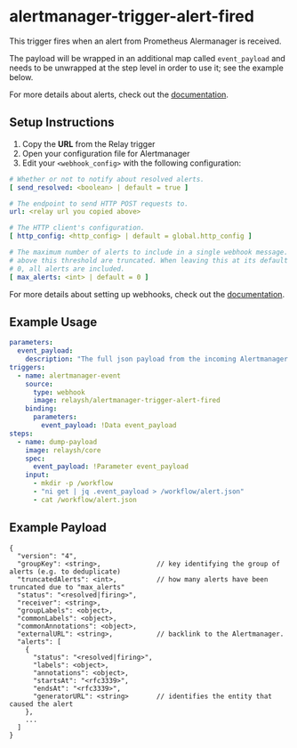# alertmanager-trigger-alert-fired

This trigger fires when an alert from Prometheus Alermanager is received. 

The payload will be wrapped in an additional map called `event_payload` and
needs to be unwrapped at the step level in order to use it; see the example below.

For more details about alerts, check out the [documentation](https://prometheus.io/docs/alerting/latest/alertmanager/). 

## Setup Instructions

1. Copy the **URL** from the Relay trigger
2. Open your configuration file for Alertmanager
2. Edit your `<webhook_config>` with the following configuration:
```yaml
# Whether or not to notify about resolved alerts.
[ send_resolved: <boolean> | default = true ]

# The endpoint to send HTTP POST requests to.
url: <relay url you copied above>

# The HTTP client's configuration.
[ http_config: <http_config> | default = global.http_config ]

# The maximum number of alerts to include in a single webhook message. Alerts
# above this threshold are truncated. When leaving this at its default value of
# 0, all alerts are included.
[ max_alerts: <int> | default = 0 ]
```

For more details about setting up webhooks, check out the [documentation](https://prometheus.io/docs/alerting/latest/configuration/).

## Example Usage

```yaml
parameters:
  event_payload:
    description: "The full json payload from the incoming Alertmanager alert"
triggers:
  - name: alertmanager-event
    source:
      type: webhook
      image: relaysh/alertmanager-trigger-alert-fired
    binding:
      parameters:
        event_payload: !Data event_payload
steps:
  - name: dump-payload
    image: relaysh/core
    spec:
      event_payload: !Parameter event_payload
    input:
      - mkdir -p /workflow
      - "ni get | jq .event_payload > /workflow/alert.json"
      - cat /workflow/alert.json
```

## Example Payload

```
{
  "version": "4",
  "groupKey": <string>,              // key identifying the group of alerts (e.g. to deduplicate)
  "truncatedAlerts": <int>,          // how many alerts have been truncated due to "max_alerts"
  "status": "<resolved|firing>",
  "receiver": <string>,
  "groupLabels": <object>,
  "commonLabels": <object>,
  "commonAnnotations": <object>,
  "externalURL": <string>,           // backlink to the Alertmanager.
  "alerts": [
    {
      "status": "<resolved|firing>",
      "labels": <object>,
      "annotations": <object>,
      "startsAt": "<rfc3339>",
      "endsAt": "<rfc3339>",
      "generatorURL": <string>       // identifies the entity that caused the alert
    },
    ...
  ]
}
```